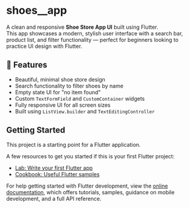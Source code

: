 # shoes__app
A clean and responsive **Shoe Store App UI** built using Flutter.  
This app showcases a modern, stylish user interface with a search bar, product list, and filter functionality — perfect for beginners looking to practice UI design with Flutter.
## 🚀 Features

- Beautiful, minimal shoe store design
- Search functionality to filter shoes by name
- Empty state UI for "no item found"
- Custom `TextFormField` and `CustomContainer` widgets
- Fully responsive UI for all screen sizes
- Built using `ListView.builder` and `TextEditingController`


## Getting Started

This project is a starting point for a Flutter application.

A few resources to get you started if this is your first Flutter project:

- [Lab: Write your first Flutter app](https://docs.flutter.dev/get-started/codelab)
- [Cookbook: Useful Flutter samples](https://docs.flutter.dev/cookbook)

For help getting started with Flutter development, view the
[online documentation](https://docs.flutter.dev/), which offers tutorials,
samples, guidance on mobile development, and a full API reference.
